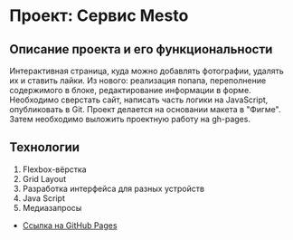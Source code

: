 # Проект: Сервис Mesto

## Описание проекта и его функциональности
Интерактивная страница, куда можно добавлять фотографии, удалять их и ставить лайки.
Из нового: реализация попапа, переполнение содержимого в блоке, редактирование информации в форме.
Необходимо сверстать сайт, написать часть логики на JavaScript, опубликовать в Git.
Проект делается на основании макета в "Фигме".  
Затем необходимо выложить проектную работу на gh-pages.

## Технологии  
1. Flexbox-вёрстка
2. Grid Layout
3. Разработка интерфейса для разных устройств
4. Java Script
5. Медиазапросы

* [Ссылка на GitHub Pages](https://evgeniyakoroleva.github.io/mesto/)
